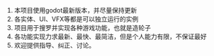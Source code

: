 1. 本项目使用godot最新版本，并尽量保持更新
2. 各实体、UI、VFX等都是可以独立运行的实例
3. 项目用于搜罗并实现各种游戏功能，也就是造轮子
4. 各功能实现力求最新、最快、最简洁，但是个人能力有限，不保证最好
5. 欢迎提供指导、纠正、讨论。

